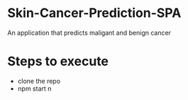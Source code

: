 # Skin-Cancer-Prediction-SPA
An application that predicts maligant and benign cancer

# Steps to execute
+ clone the repo
+ npm start
n
